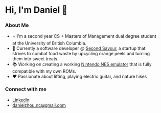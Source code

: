 Hi, I'm Daniel 👋
==================================================================================================
### About Me
- ⭐ I'm a second year CS + Masters of Management dual degree student at the University of British Columbia.
- 🍊 Currently a software developer @ [Second Savour](https://www.secondsavour.ca/), a startup that strives to combat food waste by upcycling orange peels and turning them into sweet treats.
- 📚 Working on creating a working [Nintendo NES emulator](https://github.com/manggo-cd/NES-Emulator) that is fully compatible with my own ROMs. 
- ❤ Passionate about lifting, playing electric guitar, and nature hikes

### Connect with me 
- [LinkedIn](https://www.linkedin.com/in/dzhou05/)
- danielzhou.nc@gmail.com


<!---
<picture>
   <source media="(prefers-color-scheme: dark)" srcset="https://raw.githubusercontent.com/manggo-cd/manggo-cd/output/github-snake-dark.svg" />
   <source media="(prefers-color-scheme: light)" srcset="https://raw.githubusercontent.com/manggo-cd/manggo-cd/output/github-snake.svg" />
   <img alt="github-snake" src="https://raw.githubusercontent.com/manggo-cd/manggo-cd/output/github-snake.svg" />
</picture>
-->

